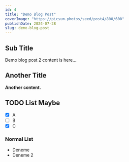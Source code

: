 ```yaml
---
id: 4
title: "Demo Blog Post"
coverImage: "https://picsum.photos/seed/post4/800/600"
publishDate: 2024-07-28
slug: demo-blog-post
---
```


## Sub Title

Demo blog post 2 content is here...

## Another Title

**Another content.**

## TODO List Maybe

- [x] A
- [ ] B
- [x] C

### Normal List

- Deneme
- Deneme 2
